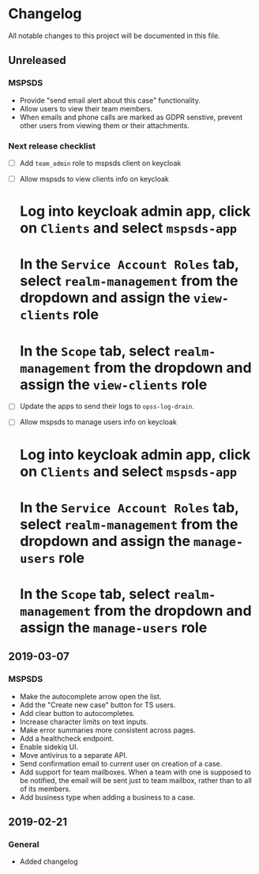 # Changelog
All notable changes to this project will be documented in this file.

## Unreleased
### MSPSDS
- Provide "send email alert about this case" functionality.
- Allow users to view their team members.
- When emails and phone calls are marked as GDPR senstive, prevent other users from viewing them or their attachments.

<!-- ### Cosmetics -->

### Next release checklist
- [ ] Add `team_admin` role to mspsds client on keycloak
- [ ] Allow mspsds to view clients info on keycloak
    # Log into keycloak admin app, click on `Clients` and select `mspsds-app`
    # In the `Service Account Roles` tab, select `realm-management` from the dropdown and assign the `view-clients` role
    # In the `Scope` tab, select `realm-management` from the dropdown and assign the `view-clients` role
- [ ] Update the apps to send their logs to `opss-log-drain`.
- [ ] Allow mspsds to manage users info on keycloak
    # Log into keycloak admin app, click on `Clients` and select `mspsds-app`
    # In the `Service Account Roles` tab, select `realm-management` from the dropdown and assign the `manage-users` role
    # In the `Scope` tab, select `realm-management` from the dropdown and assign the `manage-users` role


## 2019-03-07
### MSPSDS
- Make the autocomplete arrow open the list.
- Add the "Create new case" button for TS users.
- Add clear button to autocompletes.
- Increase character limits on text inputs.
- Make error summaries more consistent across pages.
- Add a healthcheck endpoint.
- Enable sidekiq UI.
- Move antivirus to a separate API.
- Send confirmation email to current user on creation of a case.
- Add support for team mailboxes. When a team with one is supposed to be notified, the email will be sent just to
team mailbox, rather than to all of its members.
- Add business type when adding a business to a case.


## 2019-02-21
### General
- Added changelog
